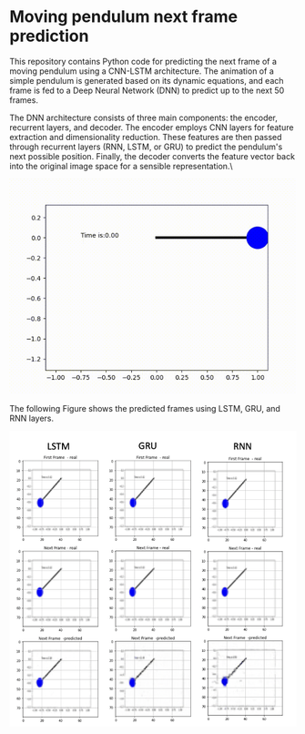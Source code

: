 # Moving pendulum next frame prediction
This repository contains Python code for predicting the next frame of a moving pendulum using a CNN-LSTM architecture. The animation of a simple pendulum is generated based on its dynamic equations, and each frame is fed to a Deep Neural Network (DNN) to predict up to the next 50 frames.

The DNN architecture consists of three main components: the encoder, recurrent layers, and decoder. The encoder employs CNN layers for feature extraction and dimensionality reduction. These features are then passed through recurrent layers (RNN, LSTM, or GRU) to predict the pendulum's next possible position. Finally, the decoder converts the feature vector back into the original image space for a sensible representation.\\

<p align="center">
  <img src="animation.gif" alt="Simple pendulum Animation">
</p>

The following Figure shows the predicted frames using LSTM, GRU, and RNN layers. 

<p align="center">
  <img src="PredictionSample.png" alt="Simple pendulum Animation">
</p>
